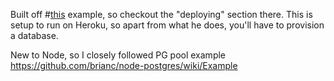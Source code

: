 Built off #[this](https://github.com/fullstackreact/food-lookup-demo) example, so checkout the "deploying" section there. This is setup to run on Heroku, so apart from what he does, you'll have to provision a database.

New to Node, so I closely followed PG pool example
https://github.com/brianc/node-postgres/wiki/Example
